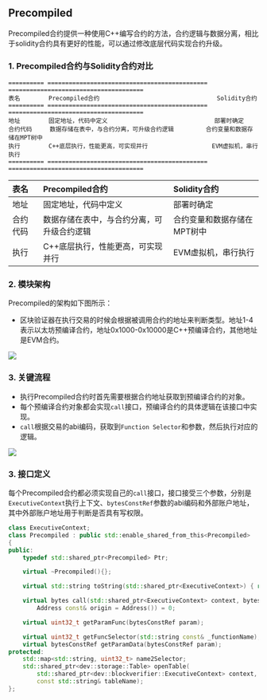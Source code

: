 ## Precompiled

Precompiled合约提供一种使用C++编写合约的方法，合约逻辑与数据分离，相比于solidity合约具有更好的性能，可以通过修改底层代码实现合约升级。

### 1. Precompiled合约与Solidity合约对比

```eval_rst
========== ============================================= ======================================
表名        Precompiled合约                                 Solidity合约
========== ============================================= ======================================
地址        固定地址，代码中定义                              部署时确定
合约代码     数据存储在表中，与合约分离，可升级合约逻辑         合约变量和数据存储在MPT树中
执行        C++底层执行，性能更高，可实现并行                  EVM虚拟机，串行执行
========== ============================================= ======================================
```

|表名      |  Precompiled合约                            |     Solidity合约|
|:--------|:-----|:-----|
|地址      | 固定地址，代码中定义                       |   部署时确定
|合约代码  |  数据存储在表中，与合约分离，可升级合约逻辑|     合约变量和数据存储在MPT树中
|执行      | C++底层执行，性能更高，可实现并行          |    EVM虚拟机，串行执行

### 2. 模块架构

Precompiled的架构如下图所示：
- 区块验证器在执行交易的时候会根据被调用合约的地址来判断类型。地址1-4表示以太坊预编译合约，地址0x1000-0x10000是C++预编译合约，其他地址是EVM合约。

![](../../../images/precompiled/architecture.png)

### 3. 关键流程
- 执行Precompiled合约时首先需要根据合约地址获取到预编译合约的对象。
- 每个预编译合约对象都会实现`call`接口，预编译合约的具体逻辑在该接口中实现。
- `call`根据交易的abi编码，获取到`Function Selector`和参数，然后执行对应的逻辑。

![](../../../images/precompiled/process.png)

### 3. 接口定义

每个Precompiled合约都必须实现自己的`call`接口，接口接受三个参数，分别是`ExecutiveContext`执行上下文、`bytesConstRef`参数的abi编码和外部账户地址，其中外部账户地址用于判断是否具有写权限。
```cpp
class ExecutiveContext;
class Precompiled : public std::enable_shared_from_this<Precompiled>
{
public:
    typedef std::shared_ptr<Precompiled> Ptr;

    virtual ~Precompiled(){};

    virtual std::string toString(std::shared_ptr<ExecutiveContext>) { return ""; }

    virtual bytes call(std::shared_ptr<ExecutiveContext> context, bytesConstRef param,
        Address const& origin = Address()) = 0;

    virtual uint32_t getParamFunc(bytesConstRef param);

    virtual uint32_t getFuncSelector(std::string const& _functionName);
    virtual bytesConstRef getParamData(bytesConstRef param);
protected:
    std::map<std::string, uint32_t> name2Selector;
    std::shared_ptr<dev::storage::Table> openTable(
        std::shared_ptr<dev::blockverifier::ExecutiveContext> context,
        const std::string& tableName);
};
```
